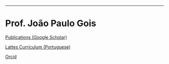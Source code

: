 
----

# Prof. João Paulo Gois

[Publications (Google Scholar)](https://scholar.google.com/citations?user=-AYhiyQAAAAJ&hl=pt-BR)

[Lattes Curriculum (Portuguese)](http://lattes.cnpq.br/3720386139686468)

[Orcid](https://orcid.org/0000-0002-9437-6943)


